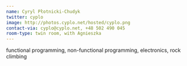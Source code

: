 ```yaml
---
name: Cyryl Płotnicki-Chudyk
twitter: cyplo
image: http://photos.cyplo.net/hosted/cyplo.png
contact-via: cyplo@cyplo.net, +48 502 490 045
room-type: twin room, with Agnieszka
---
```


functional programming, non-functional programming, electronics, rock climbing

